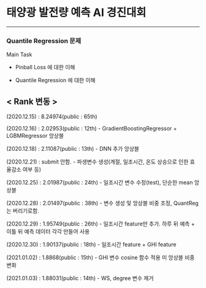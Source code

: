 # 태양광 발전량 예측 AI 경진대회

***
### Quantile Regression 문제

Main Task

- Pinball Loss 에 대한 이해

- Quantile Regression 에 대한 이해


## < Rank 변동 >

(2020.12.15) : 8.24974(public : 65th)

(2020.12.16) : 2.02953(public : 12th) - GradientBoostingRegressor + LGBMRegressor 앙상블

(2020.12.18) : 2.11087(public : 13th) - DNN 추가 앙상블

(2020.12.21) : submit 안함. - 파생변수 생성(계절, 일조시간, 온도 상승으로 인한 효율감소 여부 등)

(2020.12.25) : 2.01987(public : 24th) - 일조시간 변수 수정(test), 단순한 mean 앙상블

(2020.12.28) : 2.01497(public : 38th) - 변수 생성 및 앙상블 비중 조정, QuantReg는 버리기로함.

(2020.12.29) : 1.95749(public : 26th) - 일조시간 feature만 추가. 하루 뒤 예측 + 이틀 뒤 예측 데이터 각각 만들어 사용

(2020.12.30) : 1.90137(public : 18th) - 일조시간 feature + GHI feature

(2021.01.02) : 1.8868(public : 15th) - GHI 변수 cosine 함수 적용 미 앙상블 비중 변화

(2021.01.03) : 1.88031(public : 14th) - WS, degree 변수 제거
